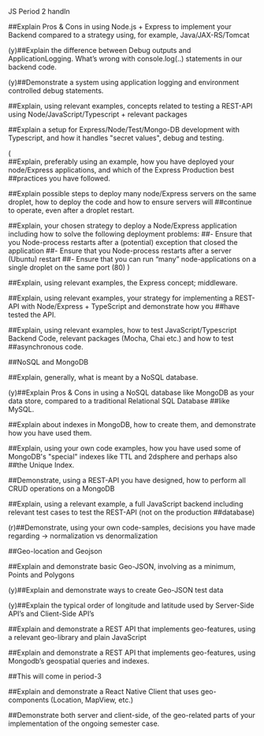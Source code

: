 JS Period 2 handIn


##Explain Pros & Cons in using Node.js + Express to implement your Backend compared to a strategy using, for example, Java/JAX-RS/Tomcat

(y)##Explain the difference between Debug outputs and ApplicationLogging. What’s wrong with console.log(..) statements in our backend code.

(y)##Demonstrate a system using application logging and environment controlled debug statements.

##Explain, using relevant examples, concepts related to testing a REST-API using Node/JavaScript/Typescript + relevant packages 

##Explain a setup for Express/Node/Test/Mongo-DB development with Typescript, and how it handles "secret values", debug and testing.

(        
##Explain, preferably using an example, how you have deployed your node/Express applications, and which of the Express Production best ##practices you have followed.

##Explain possible steps to deploy many node/Express servers on the same droplet, how to deploy the code and how to ensure servers will ##continue to operate, even after a droplet restart.

##Explain, your chosen strategy to deploy a Node/Express application including how to solve the following deployment problems:
##- Ensure that you Node-process restarts after a (potential) exception that closed the application
##- Ensure that you Node-process restarts after a server (Ubuntu) restart
##- Ensure that you can run “many” node-applications on a single droplet on the same port (80)
)

##Explain, using relevant examples, the Express concept; middleware.

##Explain, using relevant examples, your strategy for implementing a REST-API with Node/Express  + TypeScript and demonstrate how you ##have tested the API.

##Explain, using relevant examples, how to test JavaScript/Typescript Backend Code, relevant packages (Mocha, Chai etc.) and how to test ##asynchronous code.

##NoSQL and MongoDB 

##Explain, generally, what is meant by a NoSQL database.

(y)##Explain Pros & Cons in using a NoSQL database like MongoDB as your data store, compared to a traditional Relational SQL Database ##like MySQL.

##Explain about indexes in MongoDB, how to create them, and demonstrate how you have used them.

##Explain, using your own code examples, how you have used some of MongoDB's "special" indexes like TTL and 2dsphere and perhaps also ##the Unique Index.

##Demonstrate, using a REST-API you have designed, how to perform all CRUD operations on a MongoDB

##Explain, using a relevant example, a full JavaScript backend including relevant test cases to test the REST-API (not on the production ##database)

(r)##Demonstrate, using your own code-samples, decisions you have made regarding → normalization vs denormalization

##Geo-location and Geojson


##Explain and demonstrate basic Geo-JSON, involving as a minimum, Points and Polygons

(y)##Explain and demonstrate ways to create Geo-JSON test data

(y)##Explain the typical order of longitude and latitude used by Server-Side API’s and Client-Side API’s

##Explain and demonstrate a REST API that implements geo-features, using a relevant geo-library and plain JavaScript

##Explain and demonstrate a REST API that implements geo-features, using Mongodb’s geospatial queries and indexes.

##This will come in period-3

##Explain and demonstrate a React Native Client that uses geo-components (Location, MapView, etc.)

##Demonstrate both server and client-side, of the geo-related parts of your implementation of the ongoing semester case.

